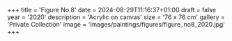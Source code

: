+++
title = 'Figure No.8'
date = 2024-08-29T11:16:37+01:00
draft = false
year = '2020'
description = 'Acrylic on canvas'
size = '76 x 76 cm'
gallery = 'Private Collection'
image = 'images/paintings/figures/figure_no8_2020.jpg'
+++
